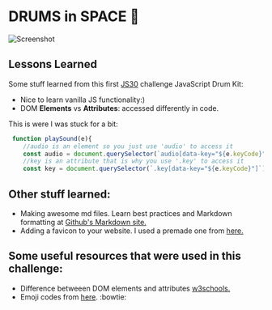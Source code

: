  # DRUMS in SPACE :rocket:

![Screenshot](https://github.com/dwilk8/JS30/blob/master/docs/01%20-%20JavaScript%20Drum%20Kit/img/drums.png)

## Lessons Learned

Some stuff learned from this first [JS30](https://javascript30.com/) challenge JavaScript Drum Kit:

* Nice to learn vanilla JS functionality:)
* DOM **Elements** vs **Attributes**: accessed differently in code. 

This is were I was stuck for a bit:

```javascript
 function playSound(e){
    //audio is an element so you just use 'audio' to access it
    const audio = document.querySelector(`audio[data-key="${e.keyCode}"]`);
    //key is an attribute that is why you use '.key' to access it 
    const key = document.querySelector(`.key[data-key="${e.keyCode}"]`);   
```
 
## Other stuff learned:

* Making awesome md files. Learn best practices and Markdown formatting at [Github's Markdown site.](https://guides.github.com/features/mastering-markdown/)
* Adding a favicon to your website. I used a premade one from [here.](https://www.favicon-generator.org/)

## Some useful resources that were used in this challenge:

* Difference betweeen DOM elements and attributes [w3schools.](https://www.w3schools.com/xml/xml_dtd_el_vs_attr.asp)
* Emoji codes from [here](https://gist.github.com/rxaviers/7360908). :bowtie:
